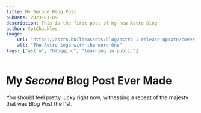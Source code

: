 ```yaml
---
title: My Second Blog Post
pubDate: 2023-01-09
description: This is the first post of my new Astro blog
author: CptChuckles
image:
	url: "https://astro.build/assets/blog/astro-1-release-update/cover.jpeg"
	alt: "The Astro logo with the word One"
tags: ["astro", "blogging", "learning in public"]
---
```

# My _Second_ Blog Post Ever Made

You should feel pretty lucky right now, witnessing a repeat of the majesty that was Blog Post the
I'st.
